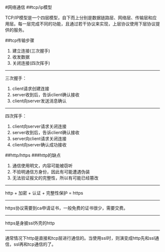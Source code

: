 #网络通信
##tcp/ip模型

TCP/IP模型是一个四层模型，自下而上分别是数据链路层、网络层、传输层和应用层。每一层完成不同的功能，且通过若干协议来实现，上层协议使用下层协议提供的服务。

##tcp传输步骤

1. 建立连接(三次握手)
2. 收发数据
3. 关闭连接(四次挥手)

********

三次握手：

1. client请求创建连接
2. server收到后，告诉client确认接收
3. client向server发送消息确认

********

四次挥手：

1. client向server请求关闭连接
2. server收到后，告诉client确认接收
3. server向client请求关闭连接
4. client向server确认成功接收

##http/https
###http的缺点
1. 通信使用明文，内容可能被窃听
2. 不验明通信方身份，因此有可能遭遇伪装
3. 无法验证报文的完整性，所以有可能已经篡改
***
http + 加密 + 认证 + 完整性保护 = https
****
https协议需要到ca申请证书，一般免费的证书很少，需要交费。
***
https是身披ssl外壳的http
********
通常情况下http是直接和tcp层进行通信的。当使用ssl时，则演变成http先和ssl通信，ssl再和tcp通信的了。
